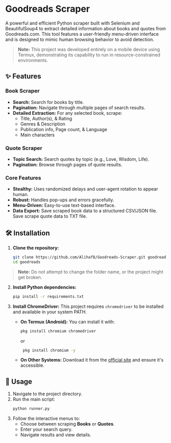 
# Goodreads Scraper

A powerful and efficient Python scraper built with Selenium and BeautifulSoup4 to extract detailed information about books and quotes from Goodreads.com. This tool features a user-friendly menu-driven interface and is designed to mimic human browsing behavior to avoid detection.

> **Note:** This project was developed entirely on a mobile device using Termux, demonstrating its capability to run in resource-constrained environments.

## ✨ Features

### Book Scraper
*   **Search:** Search for books by title.
*   **Pagination:** Navigate through multiple pages of search results.
*   **Detailed Extraction:** For any selected book, scrape:
    *   Title, Author(s), & Rating
    *   Genres & Description
    *   Publication info, Page count, & Language
    *   Main characters

### Quote Scraper
*   **Topic Search:** Search quotes by topic (e.g., Love, Wisdom, Life).
*   **Pagination:** Browse through pages of quote results.

### Core Features
*   **Stealthy:** Uses randomized delays and user-agent rotation to appear human.
*   **Robust:** Handles pop-ups and errors gracefully.
*   **Menu-Driven:** Easy-to-use text-based interface.
*   **Data Export:** Save scraped book data to a structured CSV/JSON file. Save scrape quote data to TXT file.

## 🛠️ Installation

1.  **Clone the repository:**
    ```bash
    git clone https://github.com/Alihaf8/Goodreads-Scraper.git goodreads
    cd goodreads
    ```
> **Note:** Do not attempt to change the folder name, or the project might get broken.
2.  **Install Python dependencies:**
    ```bash
    pip install -r requirements.txt
    ```

3.  **Install ChromeDriver:**
    This project requires `chromedriver` to be installed and available in your system PATH.
    *   **On Termux (Android):** You can install it with:
        ```bash
        pkg install chromium chromedriver
        ```
        or
        ```bash
         pkg install chromium -y
        ```
    *   **On Other Systems:** Download it from the [official site](https://sites.google.com/chromium.org/driver/) and ensure it's accessible.

## 🚀 Usage

1.  Navigate to the project directory.
2.  Run the main script:
    ```bash
    python runner.py
    ```
3.  Follow the interactive menus to:
    *   Choose between scraping **Books** or **Quotes**.
    *   Enter your search query.
    *   Navigate results and view details.
